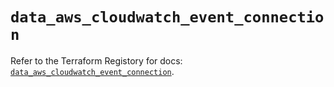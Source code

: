 # `data_aws_cloudwatch_event_connection`

Refer to the Terraform Registory for docs: [`data_aws_cloudwatch_event_connection`](https://www.terraform.io/docs/providers/aws/d/cloudwatch_event_connection).
